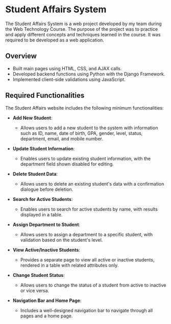 # Student Affairs System

The Student Affairs System is a web project developed by my team during the Web Technology Course. The purpose of the project was to practice and apply different concepts and techniques learned in the course. It was required to be developed as a web application.

## Overview

- Built main pages using HTML, CSS, and AJAX calls.
- Developed backend functions using Python with the Django Framework.
- Implemented client-side validations using JavaScript.

## Required Functionalities

The Student Affairs website includes the following minimum functionalities:

- **Add New Student**:
  - Allows users to add a new student to the system with information such as ID, name, date of birth, GPA, gender, level, status, department, email, and mobile number.

- **Update Student Information**:
  - Enables users to update existing student information, with the department field shown disabled for editing.

- **Delete Student Data**:
  - Allows users to delete an existing student's data with a confirmation dialogue before deletion.

- **Search for Active Students**:
  - Enables users to search for active students by name, with results displayed in a table.

- **Assign Department to Student**:
  - Allows users to assign a department to a specific student, with validation based on the student's level.

- **View Active/Inactive Students**:
  - Provides a separate page to view all active or inactive students, rendered in a table with related attributes only.

- **Change Student Status**:
  - Allows users to change the status of a student from active to inactive or vice versa.

- **Navigation Bar and Home Page**:
  - Includes a well-designed navigation bar to navigate through all pages and a home page.
